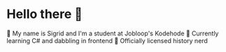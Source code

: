 <h1>Hello there 👋</h1>

  📝 My name is Sigrid and I'm a student at Jobloop's Kodehode
  🌱 Currently learning C# and dabbling in frontend
  🏺 Officially licensed history nerd
  

<!--
**MissKluck/misskluck** is a ✨ _special_ ✨ repository because its `README.md` (this file) appears on your GitHub profile.

Here are some ideas to get you started:

- 🔭 I’m currently working on ...
- 🌱 I’m currently learning ...
- 👯 I’m looking to collaborate on ...
- 🤔 I’m looking for help with ...
- 💬 Ask me about ...
- 📫 How to reach me: ...
- 😄 Pronouns: ...
- ⚡ Fun fact: ...
-->
